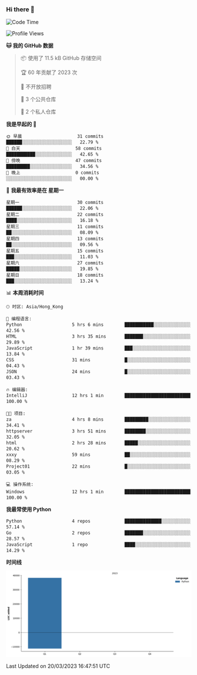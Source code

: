 ### Hi there 👋

<!--
**Mrzqd/Mrzqd** is a ✨ _special_ ✨ repository because its `README.md` (this file) appears on your GitHub profile.

Here are some ideas to get you started:

- 🔭 I’m currently working on ...
- 🌱 I’m currently learning ...
- 👯 I’m looking to collaborate on ...
- 🤔 I’m looking for help with ...
- 💬 Ask me about ...
- 📫 How to reach me: ...
- 😄 Pronouns: ...
- ⚡ Fun fact: ...
-->
<!--START_SECTION:waka-->
![Code Time](http://img.shields.io/badge/Code%20Time-67%20hrs%2036%20mins-blue)

![Profile Views](http://img.shields.io/badge/%E4%B8%AA%E4%BA%BA%E8%B5%84%E6%96%99%E8%A7%82%E7%9C%8B%E6%AC%A1%E6%95%B0-9-blue)

**🐱 我的 GitHub 数据** 

> 📦  使用了 11.5 kB GitHub 存储空间 
 > 
> 🏆 60 年贡献了 2023 次
 > 
> 🚫 不开放招聘
 > 
> 📜 3 个公共仓库 
 > 
> 🔑 2 个私人仓库 
 > 
**我是早起的 🐤** 

```text
🌞 早晨                     31 commits          ██████░░░░░░░░░░░░░░░░░░░   22.79 % 
🌆 白天                     58 commits          ███████████░░░░░░░░░░░░░░   42.65 % 
🌃 傍晚                     47 commits          █████████░░░░░░░░░░░░░░░░   34.56 % 
🌙 晚上                     0 commits           ░░░░░░░░░░░░░░░░░░░░░░░░░   00.00 % 
```
📅 **我最有效率是在 星期一** 

```text
星期一                      30 commits          ██████░░░░░░░░░░░░░░░░░░░   22.06 % 
星期二                      22 commits          ████░░░░░░░░░░░░░░░░░░░░░   16.18 % 
星期三                      11 commits          ██░░░░░░░░░░░░░░░░░░░░░░░   08.09 % 
星期四                      13 commits          ██░░░░░░░░░░░░░░░░░░░░░░░   09.56 % 
星期五                      15 commits          ███░░░░░░░░░░░░░░░░░░░░░░   11.03 % 
星期六                      27 commits          █████░░░░░░░░░░░░░░░░░░░░   19.85 % 
星期日                      18 commits          ███░░░░░░░░░░░░░░░░░░░░░░   13.24 % 
```


📊 **本周消耗时间** 

```text
🕑︎ 时区: Asia/Hong_Kong

💬 编程语言: 
Python                   5 hrs 6 mins        ███████████░░░░░░░░░░░░░░   42.56 % 
HTML                     3 hrs 35 mins       ███████░░░░░░░░░░░░░░░░░░   29.89 % 
JavaScript               1 hr 39 mins        ███░░░░░░░░░░░░░░░░░░░░░░   13.84 % 
CSS                      31 mins             █░░░░░░░░░░░░░░░░░░░░░░░░   04.43 % 
JSON                     24 mins             █░░░░░░░░░░░░░░░░░░░░░░░░   03.43 % 

🔥 编辑器: 
IntelliJ                 12 hrs 1 min        █████████████████████████   100.00 % 

🐱‍💻 项目: 
za                       4 hrs 8 mins        █████████░░░░░░░░░░░░░░░░   34.41 % 
httpserver               3 hrs 51 mins       ████████░░░░░░░░░░░░░░░░░   32.05 % 
html                     2 hrs 28 mins       █████░░░░░░░░░░░░░░░░░░░░   20.62 % 
xxxy                     59 mins             ██░░░░░░░░░░░░░░░░░░░░░░░   08.29 % 
Project01                22 mins             █░░░░░░░░░░░░░░░░░░░░░░░░   03.05 % 

💻 操作系统: 
Windows                  12 hrs 1 min        █████████████████████████   100.00 % 
```

**我最常使用 Python** 

```text
Python                   4 repos             ██████████████░░░░░░░░░░░   57.14 % 
Go                       2 repos             ███████░░░░░░░░░░░░░░░░░░   28.57 % 
JavaScript               1 repo              ████░░░░░░░░░░░░░░░░░░░░░   14.29 % 
```



**时间线**

![Lines of Code chart](https://raw.githubusercontent.com/Mrzqd/Mrzqd/main/assets/bar_graph.png)


 Last Updated on 20/03/2023 16:47:51 UTC
<!--END_SECTION:waka-->
